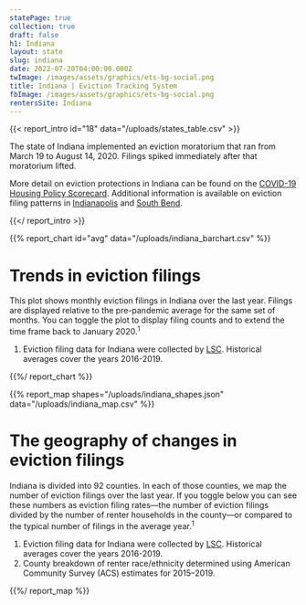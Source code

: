 ```yaml
---
statePage: true
collection: true
draft: false
h1: Indiana
layout: state
slug: indiana
date: 2022-07-20T04:00:00.000Z
twImage: /images/assets/graphics/ets-bg-social.png
title: Indiana | Eviction Tracking System
fbImage: /images/assets/graphics/ets-bg-social.png
rentersSite: Indiana
---
```


{{< report_intro id="18" data="/uploads/states_table.csv" >}}

The state of Indiana implemented an eviction moratorium that ran from March 19 to August 14, 2020. Filings spiked immediately after that moratorium lifted.

More detail on eviction protections in Indiana can be found on the [COVID-19 Housing Policy Scorecard](https://evictionlab.org/covid-policy-scorecard/in/). Additional information is available on eviction filing patterns in [Indianapolis](https://evictionlab.org/eviction-tracking/indianapolis-in/) and [South Bend](https://evictionlab.org/eviction-tracking/south-bend-in/).

{{</ report_intro >}}



{{% report_chart id="avg" data="/uploads/indiana_barchart.csv" %}}

# Trends in eviction filings

This plot shows monthly eviction filings in Indiana over the last year. Filings are displayed relative to the pre-pandemic average for the same set of months. You can toggle the plot to display filing counts and to extend the time frame back to January 2020.<sup>1</sup>

1. Eviction filing data for Indiana were collected by [LSC](https://www.lsc.gov/). Historical averages cover the years 2016-2019.

{{%/ report_chart %}}



{{% report_map shapes="/uploads/indiana_shapes.json" data="/uploads/indiana_map.csv" %}}

# The geography of changes in eviction filings

Indiana is divided into 92 counties. In each of those counties, we map the number of eviction filings over the last year. If you toggle below you can see these numbers as eviction filing rates—the number of eviction filings divided by the number of renter households in the county—or compared to the typical number of filings in the average year.<sup>1</sup>

1. Eviction filing data for Indiana were collected by [LSC](https://www.lsc.gov/). Historical averages cover the years 2016-2019.
2. County breakdown of renter race/ethnicity determined using American Community Survey (ACS) estimates for 2015–2019.

{{%/ report_map %}}